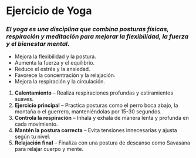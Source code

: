 # Ejercicio de  Yoga

### *El yoga es una disciplina que combina posturas físicas, respiración y meditación para mejorar la flexibilidad, la fuerza y el bienestar mental.*

- Mejora la flexibilidad y la postura.
- Aumenta la fuerza y el equilibrio.
- Reduce el estrés y la ansiedad.
- Favorece la concentración y la relajación.
- Mejora la respiración y la circulación.

1. **Calentamiento** – Realiza respiraciones profundas y estiramientos suaves.
2. **Ejercicio principal** – Practica posturas como el perro boca abajo, la montaña o el guerrero, manteniéndolas por 15-30 segundos.
3. **Controla la respiración** – Inhala y exhala de manera lenta y profunda en cada movimiento.
4. **Mantén la postura correcta** – Evita tensiones innecesarias y ajusta según tu nivel.
5. **Relajación final** – Finaliza con una postura de descanso como Savasana para relajar cuerpo y mente.